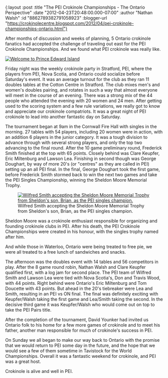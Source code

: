 {:layout :post
 :title "The PEI Crokinole Championships - The Ontario Perspective"
 :date "2012-04-23T20:48:00.000-07:00"
 :author "Nathan Walsh"
 :id "8862789382791058923"
 :blogger-url "https://crokinolecentre.blogspot.com/2012/04/pei-crokinole-championships-ontario.html"}

After months of discussion and weeks of planning, 5 Ontario crokinole fanatics had accepted the challenge of traveling out east for the PEI Crokinole Championships. And we found what PEI crokinole was really like.

[![Welcome to Prince Edward Island](/images/2012-04-23-pei-crokinole-championships-ontario/IMG_0931.jpg)](/images/2012-04-23-pei-crokinole-championships-ontario/IMG_0931.jpg)

Friday night was the weekly crokinole party in Stratford, PEI, where the players from PEI, Nova Scotia, and Ontario could socialize before Saturday's event. It was an average turnout for the club as they ran 11 doubles tables at the Cotton Centre in Stratford. The club mixes men's and women's doubles pairing, and rotates in such a way that almost everyone will meet in the course of an evening. There was a strong mix of the 44 people who attended the evening with 20 women and 24 men. After getting used to the scoring system and a few rule variations, we really got to know and appreciate our crokinole compatriots. It was a great night of PEI crokinole to lead into another fantastic day on Saturday.

The tournament began at 9am in the Cornwall Fire Hall with singles in the morning. 27 tables with 54 players, including 20 women were in action, with an addition 6 players in the junior category. It was a tough division to advance through with several strong players, and only the top two advancing to the final round. After the 10 game preliminary round, Frederick Smith finished at the top with 65 points. Closely behind was Clare Keupfer, Eric Miltenburg and Lawson Lea. Finishing in second though was George Doughart, by way of more 20's (or "centres" as they are called in PEI) setting up an all PEI final. In the final, George Doughart took the first game, before Frederick Smith stormed back to win the next two games and take the PEI Singles Championship, winning the Sheldon Moore Memorial Trophy.

<figure>
	<a href="/images/2012-04-23-pei-crokinole-championships-ontario/IMG\_0964.jpg"><img src="/images/2012-04-23-pei-crokinole-championships-ontario/IMG\_0964.jpg" alt="Wilfred Smith accepting the Sheldon Moore Memorial Trophy from Sheldon's son, Brian, as the PEI singles champion." /></a>
	<figcaption>Wilfred Smith accepting the Sheldon Moore Memorial Trophy from Sheldon's son, Brian, as the PEI singles champion.</figcaption>
</figure>

Sheldon Moore was a crokinole enthusiast responsible for organizing and founding crokinole clubs in PEI. After his death, the PEI Crokinole Championships were created in his honour, with the singles trophy named after him.

And while those in Waterloo, Ontario were being treated to free pie, we were all treated to a free lunch of sandwiches and snacks.

The afternoon was the doubles event with 14 tables and 56 competitors in play. After the 8 game round robin, Nathan Walsh and Clare Keupfer qualified first, with a log jam for second place. The PEI team of Wilfred Smith and Lawson Lea were tied with Nova Scotia's, Don and Travis Wood, with 44 points. Right behind were Ontario's Eric Miltenburg and Tom Doucette with 43 points. But ahead in the 20's tiebreaker were Lea and Smith, resulting in an PEI vs ON final. The final was definitely exciting with Keupfer/Walsh taking the first game and Lea/Smith taking the second. In the decisive third game it was Keupfer/Walsh who would come out on top to take the PEI Pairs title.

After the completion of the tournament, David Younker had invited us Ontario folk to his home for a few more games of crokinole and to meet his father, another man responsible for much of crokinole's success in PEI.

On Sunday we all began to make our way back to Ontario with the promise that we would return to PEI some day in the future, and the hope that we would see a few of them sometime in Tavistock for the World Championships. Overall it was a fantastic weekend for crokinole, and PEI was a great host.

Crokinole is alive and well in PEI.

